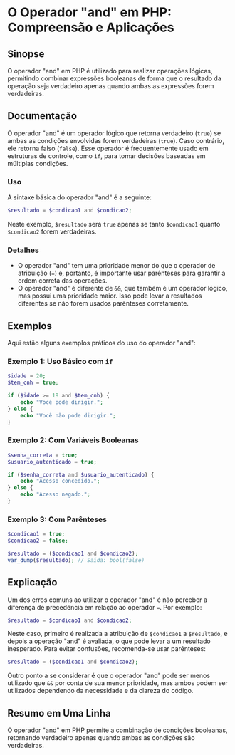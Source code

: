 <!--
Meta Description: # O Operador "and" em PHP: Compreensão e Aplicações ## Sinopse O operador "and" em PHP é utilizado para realizar operações lógicas, permitindo combina...
Meta Keywords: operador, php, resultado, que, true
-->

# O Operador "and" em PHP: Compreensão e Aplicações

## Sinopse
O operador "and" em PHP é utilizado para realizar operações lógicas, permitindo combinar expressões booleanas de forma que o resultado da operação seja verdadeiro apenas quando ambas as expressões forem verdadeiras.

## Documentação
O operador "and" é um operador lógico que retorna verdadeiro (`true`) se ambas as condições envolvidas forem verdadeiras (`true`). Caso contrário, ele retorna falso (`false`). Esse operador é frequentemente usado em estruturas de controle, como `if`, para tomar decisões baseadas em múltiplas condições.

### Uso
A sintaxe básica do operador "and" é a seguinte:

```php
$resultado = $condicao1 and $condicao2;
```

Neste exemplo, `$resultado` será `true` apenas se tanto `$condicao1` quanto `$condicao2` forem verdadeiras.

### Detalhes
- O operador "and" tem uma prioridade menor do que o operador de atribuição (`=`) e, portanto, é importante usar parênteses para garantir a ordem correta das operações.
- O operador "and" é diferente de `&&`, que também é um operador lógico, mas possui uma prioridade maior. Isso pode levar a resultados diferentes se não forem usados parênteses corretamente.

## Exemplos
Aqui estão alguns exemplos práticos do uso do operador "and":

### Exemplo 1: Uso Básico com `if`
```php
$idade = 20;
$tem_cnh = true;

if ($idade >= 18 and $tem_cnh) {
    echo "Você pode dirigir.";
} else {
    echo "Você não pode dirigir.";
}
```

### Exemplo 2: Com Variáveis Booleanas
```php
$senha_correta = true;
$usuario_autenticado = true;

if ($senha_correta and $usuario_autenticado) {
    echo "Acesso concedido.";
} else {
    echo "Acesso negado.";
}
```

### Exemplo 3: Com Parênteses
```php
$condicao1 = true;
$condicao2 = false;

$resultado = ($condicao1 and $condicao2);
var_dump($resultado); // Saída: bool(false)
```

## Explicação
Um dos erros comuns ao utilizar o operador "and" é não perceber a diferença de precedência em relação ao operador `=`. Por exemplo:

```php
$resultado = $condicao1 and $condicao2;
```

Neste caso, primeiro é realizada a atribuição de `$condicao1` a `$resultado`, e depois a operação "and" é avaliada, o que pode levar a um resultado inesperado. Para evitar confusões, recomenda-se usar parênteses:

```php
$resultado = ($condicao1 and $condicao2);
```

Outro ponto a se considerar é que o operador "and" pode ser menos utilizado que `&&` por conta de sua menor prioridade, mas ambos podem ser utilizados dependendo da necessidade e da clareza do código.

## Resumo em Uma Linha
O operador "and" em PHP permite a combinação de condições booleanas, retornando verdadeiro apenas quando ambas as condições são verdadeiras.